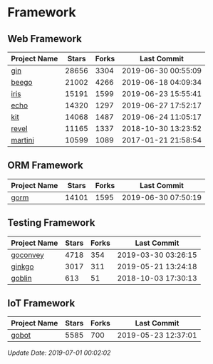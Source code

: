 # Framework

## Web Framework

| Project Name | Stars | Forks | Last Commit |
| ------------ | ----- | ----- | ----------- |
| [gin](https://github.com/gin-gonic/gin) | 28656 | 3304 | 2019-06-30 00:55:09 |
| [beego](https://github.com/astaxie/beego) | 21002 | 4266 | 2019-06-18 04:09:34 |
| [iris](https://github.com/kataras/iris) | 15191 | 1599 | 2019-06-23 15:55:41 |
| [echo](https://github.com/labstack/echo) | 14320 | 1297 | 2019-06-27 17:52:17 |
| [kit](https://github.com/go-kit/kit) | 14068 | 1487 | 2019-06-24 11:05:17 |
| [revel](https://github.com/revel/revel) | 11165 | 1337 | 2018-10-30 13:23:52 |
| [martini](https://github.com/go-martini/martini) | 10599 | 1089 | 2017-01-21 21:58:54 |

## ORM Framework

| Project Name | Stars | Forks | Last Commit |
| ------------ | ----- | ----- | ----------- |
| [gorm](https://github.com/jinzhu/gorm) | 14101 | 1595 | 2019-06-30 07:50:19 |

## Testing Framework

| Project Name | Stars | Forks | Last Commit |
| ------------ | ----- | ----- | ----------- |
| [goconvey](https://github.com/smartystreets/goconvey) | 4718 | 354 | 2019-03-30 03:26:15 |
| [ginkgo](https://github.com/onsi/ginkgo) | 3017 | 311 | 2019-05-21 13:24:18 |
| [goblin](https://github.com/franela/goblin) | 613 | 51 | 2018-10-03 17:30:13 |

## IoT Framework

| Project Name | Stars | Forks | Last Commit |
| ------------ | ----- | ----- | ----------- |
| [gobot](https://github.com/hybridgroup/gobot) | 5585 | 700 | 2019-05-23 12:37:01 |

*Update Date: 2019-07-01 00:02:02*